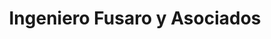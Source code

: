 ---
title: "Ingeniero Fusaro y Asociados"
url: /ciudad-autonoma-de-buenos-aires/ingeniero-fusaro-y-asociados/
shop: Haushaltsgeräte
---